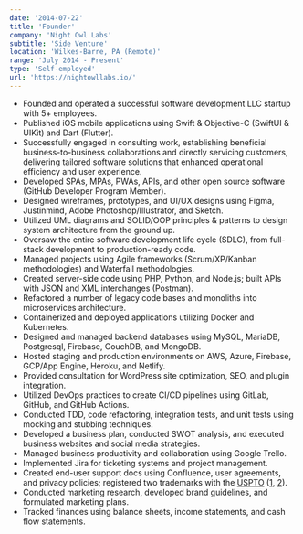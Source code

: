 ```yaml
---
date: '2014-07-22'
title: 'Founder'
company: 'Night Owl Labs'
subtitle: 'Side Venture'
location: 'Wilkes-Barre, PA (Remote)'
range: 'July 2014 - Present'
type: 'Self-employed'
url: 'https://nightowllabs.io/'
---
```


- Founded and operated a successful software development LLC startup with 5+ employees.
- Published iOS mobile applications using Swift & Objective-C (SwiftUI & UIKit) and Dart (Flutter).
- Successfully engaged in consulting work, establishing beneficial business-to-business collaborations and directly servicing customers, delivering tailored software solutions that enhanced operational efficiency and user experience.
- Developed SPAs, MPAs, PWAs, APIs, and other open source software (GitHub Developer Program Member).
- Designed wireframes, prototypes, and UI/UX designs using Figma, Justinmind, Adobe Photoshop/Illustrator, and Sketch.
- Utilized UML diagrams and SOLID/OOP principles & patterns to design system architecture from the ground up.
- Oversaw the entire software development life cycle (SDLC), from full-stack development to production-ready code.
- Managed projects using Agile frameworks (Scrum/XP/Kanban methodologies) and Waterfall methodologies.
- Created server-side code using PHP, Python, and Node.js; built APIs with JSON and XML interchanges (Postman).
- Refactored a number of legacy code bases and monoliths into microservices architecture.
- Containerized and deployed applications utilizing Docker and Kubernetes.
- Designed and managed backend databases using MySQL, MariaDB, Postgresql, Firebase, CouchDB, and MongoDB.
- Hosted staging and production environments on AWS, Azure, Firebase, GCP/App Engine, Heroku, and Netlify.
- Provided consultation for WordPress site optimization, SEO, and plugin integration.
- Utilized DevOps practices to create CI/CD pipelines using GitLab, GitHub, and GitHub Actions.
- Conducted TDD, code refactoring, integration tests, and unit tests using mocking and stubbing techniques.
- Developed a business plan, conducted SWOT analysis, and executed business websites and social media strategies.
- Managed business productivity and collaboration using Google Trello.
- Implemented Jira for ticketing systems and project management.
- Created end-user support docs using Confluence, user agreements, and privacy policies; registered two trademarks with the [USPTO](https://www.uspto.gov/) ([1](https://tsdr.uspto.gov/#caseNumber=86416016&caseSearchType=US_APPLICATION&caseType=DEFAULT&searchType=statusSearch), [2](https://tsdr.uspto.gov/#caseNumber=86415605&caseSearchType=US_APPLICATION&caseType=DEFAULT&searchType=statusSearch)).
- Conducted marketing research, developed brand guidelines, and formulated marketing plans.
- Tracked finances using balance sheets, income statements, and cash flow statements.
